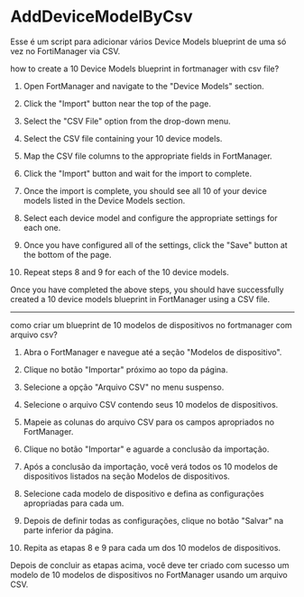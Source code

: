 # AddDeviceModelByCsv
Esse é um script para adicionar vários Device Models blueprint de uma só vez no FortiManager via CSV.


how to create a 10 Device Models blueprint in fortmanager with csv file?

1. Open FortManager and navigate to the "Device Models" section.

2. Click the "Import" button near the top of the page.

3. Select the "CSV File" option from the drop-down menu.

4. Select the CSV file containing your 10 device models.

5. Map the CSV file columns to the appropriate fields in FortManager.

6. Click the "Import" button and wait for the import to complete.

7. Once the import is complete, you should see all 10 of your device models listed in the Device Models section.

8. Select each device model and configure the appropriate settings for each one.

9. Once you have configured all of the settings, click the "Save" button at the bottom of the page.

10. Repeat steps 8 and 9 for each of the 10 device models.

Once you have completed the above steps, you should have successfully created a 10 device models blueprint in FortManager using a CSV file.

-----------


como criar um blueprint de 10 modelos de dispositivos no fortmanager com arquivo csv?

1. Abra o FortManager e navegue até a seção "Modelos de dispositivo".

2. Clique no botão "Importar" próximo ao topo da página.

3. Selecione a opção "Arquivo CSV" no menu suspenso.

4. Selecione o arquivo CSV contendo seus 10 modelos de dispositivos.

5. Mapeie as colunas do arquivo CSV para os campos apropriados no FortManager.

6. Clique no botão "Importar" e aguarde a conclusão da importação.

7. Após a conclusão da importação, você verá todos os 10 modelos de dispositivos listados na seção Modelos de dispositivos.

8. Selecione cada modelo de dispositivo e defina as configurações apropriadas para cada um.

9. Depois de definir todas as configurações, clique no botão "Salvar" na parte inferior da página.

10. Repita as etapas 8 e 9 para cada um dos 10 modelos de dispositivos.

Depois de concluir as etapas acima, você deve ter criado com sucesso um modelo de 10 modelos de dispositivos no FortManager usando um arquivo CSV.
